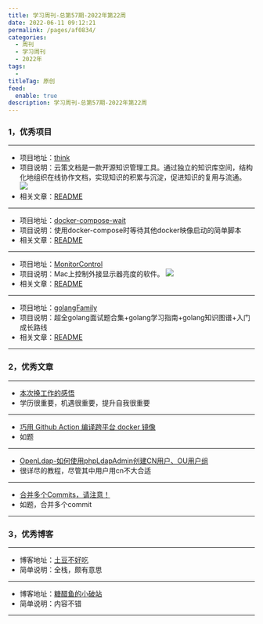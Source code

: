 ```yaml
---
title: 学习周刊-总第57期-2022年第22周
date: 2022-06-11 09:12:21
permalink: /pages/af0834/
categories:
  - 周刊
  - 学习周刊
  - 2022年
tags:
  -
titleTag: 原创
feed:
  enable: true
description: 学习周刊-总第57期-2022年第22周
---
```



### 1，优秀项目

---
- 项目地址：[think](https://github.com/fantasticit/think)
- 项目说明：云策文档是一款开源知识管理工具。通过独立的知识库空间，结构化地组织在线协作文档，实现知识的积累与沉淀，促进知识的复用与流通。
  ![](http://t.eryajf.net/imgs/2022/05/4834a35be03c892e.png)
- 相关文章：[README](https://github.com/fantasticit/think#readme)
---
- 项目地址：[docker-compose-wait](https://github.com/ufoscout/docker-compose-wait)
- 项目说明：使用docker-compose时等待其他docker映像启动的简单脚本
- 相关文章：[README](https://github.com/ufoscout/docker-compose-wait#readme)
---
- 项目地址：[MonitorControl](https://github.com/MonitorControl/MonitorControl)
- 项目说明：Mac上控制外接显示器亮度的软件。
  ![](http://t.eryajf.net/imgs/2022/05/8bcb161961df473f.png)
- 相关文章：[README](https://github.com/MonitorControl/MonitorControl#readme)
---
- 项目地址：[golangFamily](https://github.com/xiaobaiTech/golangFamily)
- 项目说明：超全golang面试题合集+golang学习指南+golang知识图谱+入门成长路线
- 相关文章：[README](https://github.com/xiaobaiTech/golangFamily#readme)
---

### 2，优秀文章

---
- [本次换工作的感悟](https://xuexb.com/post/2022-work.html)
- 学历很重要，机遇很重要，提升自我很重要
---
- [巧用 Github Action 编译跨平台 docker 镜像](https://expoli.tech/articles/2021/01/05/1609810735378.html)
- 如题
---
- [OpenLdap-如何使用phpLdapAdmin创建CN用户、OU用户组](https://blog.csdn.net/qq_35550345/article/details/120055127)
- 很详尽的教程，尽管其中用户用cn不大合适
---
- [合并多个Commits，请注意！](http://whatbeg.com/2017/04/01/combinecommits.html "合并多个Commits，请注意！")
- 如题，合并多个commit
---

### 3，优秀博客

---
- 博客地址：[土豆不好吃](https://dmesg.app/)
- 简单说明：全栈，颇有意思
---
- 博客地址：[糖醋鱼的小破站](https://expoli.tech/)
- 简单说明：内容不错
---
